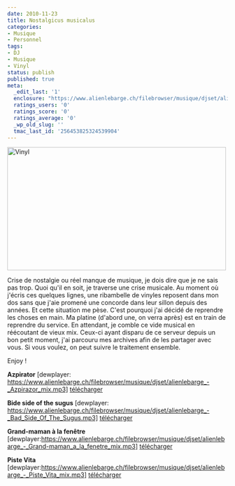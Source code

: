 ```yaml
---
date: 2010-11-23
title: Nostalgicus musicalus
categories:
- Musique
- Personnel
tags:
- DJ
- Musique
- Vinyl
status: publish
published: true
meta:
  _edit_last: '1'
  enclosure: "https://www.alienlebarge.ch/filebrowser/musique/djset/alienlebarge_-_Piste_Vita_mix.mp3\r\n23504683\r\naudio/mpeg\r\n"
  ratings_users: '0'
  ratings_score: '0'
  ratings_average: '0'
  _wp_old_slug: ''
  tmac_last_id: '256453825324539904'
---
```

<a title="Vinyl de alienlebarge, sur Flickr" href="https://www.flickr.com/photos/alienlebarge/3180520996/"><img src="https://farm4.static.flickr.com/3470/3180520996_a011c2bb3e.jpg" alt="Vinyl" width="500" height="281" /></a>

Crise de nostalgie ou réel manque de musique, je dois dire que je ne sais pas trop. Quoi qu'il en soit, je traverse une crise musicale. Au moment où j'écris ces quelques lignes, une ribambelle de vinyles reposent dans mon dos sans que j'aie promené une concorde dans leur sillon depuis des années. Et cette situation me pèse. C'est pourquoi j'ai décidé de reprendre les choses en main. Ma platine (d'abord une, on verra après) est en train de reprendre du service. En attendant, je comble ce vide musical en réécoutant de vieux mix. Ceux-ci ayant disparu de ce serveur depuis un bon petit moment, j'ai parcouru mes archives afin de les partager avec vous. Si vous voulez, on peut suivre le traitement ensemble.

Enjoy !

<!--more-->

<strong>Azpirator</strong>
[dewplayer: https://www.alienlebarge.ch/filebrowser/musique/djset/alienlebarge_-_Azpirazor_mix.mp3]
<a href="https://www.alienlebarge.ch/filebrowser/musique/djset/alienlebarge_-_Azpirazor_mix.mp3">télécharger</a>

<strong>Bide side of the sugus</strong>
[dewplayer: https://www.alienlebarge.ch/filebrowser/musique/djset/alienlebarge_-_Bad_Side_Of_The_Sugus.mp3]
<a href="https://www.alienlebarge.ch/filebrowser/musique/djset/alienlebarge_-_Bad_Side_Of_The_Sugus.mp3">télécharger</a>

<strong>Grand-maman à la fenêtre</strong>
[dewplayer:https://www.alienlebarge.ch/filebrowser/musique/djset/alienlebarge_-_Grand-maman_a_la_fenetre_mix.mp3]
<a href="https://www.alienlebarge.ch/filebrowser/musique/djset/alienlebarge_-_Grand-maman_a_la_fenetre_mix.mp3">télécharger</a>

<strong>Piste Vita</strong>
[dewplayer:https://www.alienlebarge.ch/filebrowser/musique/djset/alienlebarge_-_Piste_Vita_mix.mp3]
<a href="https://www.alienlebarge.ch/filebrowser/musique/djset/alienlebarge_-_Piste_Vita_mix.mp3">télécharger</a>
